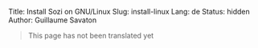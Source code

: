 Title: Install Sozi on GNU/Linux
Slug: install-linux
Lang: de
Status: hidden
Author: Guillaume Savaton

> This page has not been translated yet
